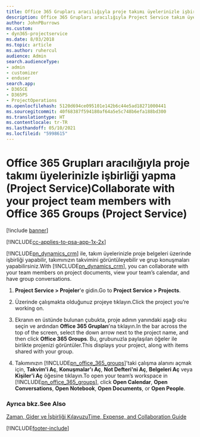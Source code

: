 ```yaml
---
title: Office 365 Grupları aracılığıyla proje takımı üyelerinizle işbirliği yapma
description: Office 365 Grupları aracılığıyla Project Service takım üyelerinizle işbirliği yapma
author: JohnPBurrows
ms.custom:
- dyn365-projectservice
ms.date: 8/03/2018
ms.topic: article
ms.author: ruhercul
audience: Admin
search.audienceType:
- admin
- customizer
- enduser
search.app:
- D365CE
- D365PS
- ProjectOperations
ms.openlocfilehash: 5120d694ce095101e142b6c44e5ad18271000441
ms.sourcegitcommit: 40f68387f594180af64a5e5c748b6efa188bd300
ms.translationtype: HT
ms.contentlocale: tr-TR
ms.lasthandoff: 05/10/2021
ms.locfileid: "5998615"
---
```

# <a name="collaborate-with-your-project-team-members-with-office-365-groups-project-service"></a><span data-ttu-id="2cfdb-103">Office 365 Grupları aracılığıyla proje takımı üyelerinizle işbirliği yapma (Project Service)</span><span class="sxs-lookup"><span data-stu-id="2cfdb-103">Collaborate with your project team members with Office 365 Groups (Project Service)</span></span>

[!include [banner](../includes/psa-now-project-operations.md)]

[!INCLUDE[cc-applies-to-psa-app-1x-2x](../includes/cc-applies-to-psa-app-1x-2x.md)]

<span data-ttu-id="2cfdb-104">[!INCLUDE[pn_dynamics_crm](../includes/pn-dynamics-crm.md)] ile, takım üyelerinizle proje belgeleri üzerinde işbirliği yapabilir, takımınızın takvimini görüntüleyebilir ve grup konuşmaları yapabilirsiniz.</span><span class="sxs-lookup"><span data-stu-id="2cfdb-104">With [!INCLUDE[pn_dynamics_crm](../includes/pn-dynamics-crm.md)], you can collaborate with your team members on project documents, view your team’s calendar, and have group conversations.</span></span>  
  
1. <span data-ttu-id="2cfdb-105">**Project Service > Projeler**'e gidin.</span><span class="sxs-lookup"><span data-stu-id="2cfdb-105">Go to **Project Service > Projects**.</span></span>  
  
2. <span data-ttu-id="2cfdb-106">Üzerinde çalışmakta olduğunuz projeye tıklayın.</span><span class="sxs-lookup"><span data-stu-id="2cfdb-106">Click the project you’re working on.</span></span>  
  
3. <span data-ttu-id="2cfdb-107">Ekranın en üstünde bulunan çubukta, proje adının yanındaki aşağı oku seçin ve ardından **Office 365 Grupları**'na tıklayın.</span><span class="sxs-lookup"><span data-stu-id="2cfdb-107">In the bar across the top of the screen, select the down arrow next to the project name, and then click **Office 365 Groups**.</span></span> <span data-ttu-id="2cfdb-108">Bu, grubunuzla paylaşılan öğeler ile birlikte projenizi görüntüler.</span><span class="sxs-lookup"><span data-stu-id="2cfdb-108">This displays your project, along with items shared with your group.</span></span>  
  
4. <span data-ttu-id="2cfdb-109">Takımınızın [!INCLUDE[pn_office_365_groups](../includes/pn-office-365-groups.md)]'taki çalışma alanını açmak için, **Takvim'i Aç**, **Konuşmalar'ı Aç**, **Not Defteri'ni Aç**, **Belgeleri Aç** veya **Kişiler'i Aç** öğesine tıklayın.</span><span class="sxs-lookup"><span data-stu-id="2cfdb-109">To open your team’s workspace in [!INCLUDE[pn_office_365_groups](../includes/pn-office-365-groups.md)], click **Open Calendar**, **Open Conversations**, **Open Notebook**, **Open Documents**, or **Open People**.</span></span>  
  
### <a name="see-also"></a><span data-ttu-id="2cfdb-110">Ayrıca bkz.</span><span class="sxs-lookup"><span data-stu-id="2cfdb-110">See Also</span></span>  
 [<span data-ttu-id="2cfdb-111">Zaman, Gider ve İşbirliği Kılavuzu</span><span class="sxs-lookup"><span data-stu-id="2cfdb-111">Time, Expense, and Collaboration Guide</span></span>](../psa/time-expense-collaboration-guide.md)


[!INCLUDE[footer-include](../includes/footer-banner.md)]